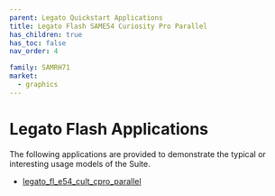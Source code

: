 ```yaml
---
parent: Legato Quickstart Applications
title: Legato Flash SAME54 Curiosity Pro Parallel
has_children: true
has_toc: false
nav_order: 4

family: SAMRH71
market:
  - graphics
---
```


# Legato Flash Applications

The following applications are provided to demonstrate the typical or interesting usage models of the Suite.

* [legato_fl_e54_cult_cpro_parallel](legato_flash/legato_fl_e54_cult_cpro_parallel/readme.md)
